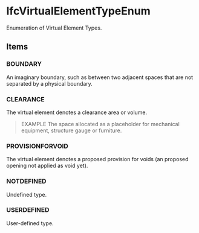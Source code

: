 # IfcVirtualElementTypeEnum

Enumeration of Virtual Element Types.<!-- end of definition -->

## Items

### BOUNDARY
An imaginary boundary, such as between two adjacent spaces that are not separated by a physical boundary.

### CLEARANCE
The virtual element denotes a clearance area or volume.

> EXAMPLE The space allocated as a placeholder for mechanical equipment, structure gauge or furniture.

### PROVISIONFORVOID
The virtual element denotes a proposed provision for voids (an proposed opening not applied as void yet).

### NOTDEFINED
Undefined type.

### USERDEFINED
User-defined type.